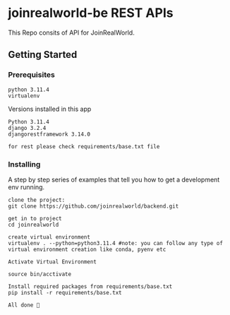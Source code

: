 # joinrealworld-be REST APIs
This Repo consits of API for JoinRealWorld.

## Getting Started

### Prerequisites
```
python 3.11.4
virtualenv
```

Versions installed in this app
```
Python 3.11.4
django 3.2.4
djangorestframework 3.14.0

for rest please check requirements/base.txt file
```
### Installing

A step by step series of examples that tell you how to get a development env running.

```
clone the project:
git clone https://github.com/joinrealworld/backend.git

get in to project
cd joinrealworld

create virtual environment
virtualenv . --python=python3.11.4 #note: you can follow any type of virtual environment creation like conda, pyenv etc

Activate Virtual Environment

source bin/acctivate

Install required packages from requirements/base.txt
pip install -r requirements/base.txt

All done 🤟
```
